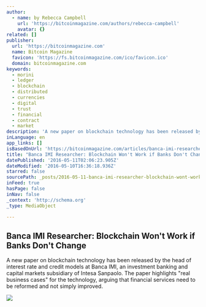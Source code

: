 ```yaml
---
author:
  - name: by Rebecca Campbell
    url: 'https://bitcoinmagazine.com/authors/rebecca-campbell'
    avatar: {}
related: []
publisher:
  url: 'https://bitcoinmagazine.com'
  name: Bitcoin Magazine
  favicon: 'https://fs.bitcoinmagazine.com/ico/favicon.ico'
  domain: bitcoinmagazine.com
keywords:
  - morini
  - ledger
  - blockchain
  - distributed
  - currencies
  - digital
  - trust
  - financial
  - contract
  - market
description: 'A new paper on blockchain technology has been released by the head of interest rate and credit models at Banca IMI, an investment banking and capital markets subsidiary of Intesa Sanpaolo. The paper highlights "real business cases" for the technology, arguing that financial services need to be reformed and not simply improved.'
inLanguage: en
app_links: []
isBasedOnUrl: 'https://bitcoinmagazine.com/articles/banca-imi-researcher-blockchain-won-t-work-if-banks-don-t-change-1462892762'
title: "Banca IMI Researcher: Blockchain Won't Work if Banks Don't Change"
datePublished: '2016-05-11T02:06:23.905Z'
dateModified: '2016-05-10T16:36:18.936Z'
starred: false
sourcePath: _posts/2016-05-11-banca-imi-researcher-blockchain-wont-work-if-banks-dont-c.md
inFeed: true
hasPage: false
inNav: false
_context: 'http://schema.org'
_type: MediaObject

---
```

<article style=""><h1>Banca IMI Researcher: Blockchain Won't Work if Banks Don't Change</h1><p>A new paper on blockchain technology has been released by the head of interest rate and credit models at Banca IMI, an investment banking and capital markets subsidiary of Intesa Sanpaolo. The paper highlights "real business cases" for the technology, arguing that financial services need to be reformed and not simply improved.</p><img src="https://fs.bitcoinmagazine.com/img/articles/banca-imi-researcher-blockchain-won-t-work-if-banks-don-t-change.jpg" /></article>